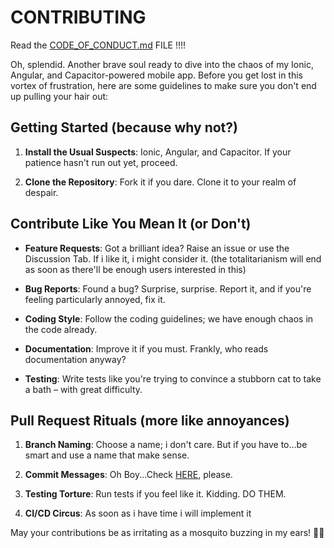 # CONTRIBUTING

Read the [CODE_OF_CONDUCT.md](https://github.com/pazDontExist/mental-space-app/blob/master/CODE_OF_CONDUCT.md) FILE !!!!

Oh, splendid. Another brave soul ready to dive into the chaos of my Ionic, Angular, and Capacitor-powered mobile app. 
Before you get lost in this vortex of frustration, here are some guidelines to make sure you don't end up pulling your hair out:

## Getting Started (because why not?)

1. **Install the Usual Suspects**: Ionic, Angular, and Capacitor. If your patience hasn't run out yet, proceed.

2. **Clone the Repository**: Fork it if you dare. Clone it to your realm of despair.

## Contribute Like You Mean It (or Don't)

- **Feature Requests**: Got a brilliant idea? Raise an issue or use the Discussion Tab. If i like it, i might consider it. (the totalitarianism will end as soon as there'll be enough users interested in this)

- **Bug Reports**: Found a bug? Surprise, surprise. Report it, and if you're feeling particularly annoyed, fix it.

- **Coding Style**: Follow the coding guidelines; we have enough chaos in the code already.

- **Documentation**: Improve it if you must. Frankly, who reads documentation anyway?

- **Testing**: Write tests like you're trying to convince a stubborn cat to take a bath – with great difficulty.

## Pull Request Rituals (more like annoyances)

1. **Branch Naming**: Choose a name; i don't care. But if you have to...be smart and use a name that make sense.

2. **Commit Messages**: Oh Boy...Check [HERE](https://github.com/pazDontExist/mental-space-app/blob/master/.gitmessage), please.

3. **Testing Torture**: Run tests if you feel like it. Kidding. DO THEM.

4. **CI/CD Circus**: As soon as i have time i will implement it

May your contributions be as irritating as a mosquito buzzing in my ears! 🦟🤬
